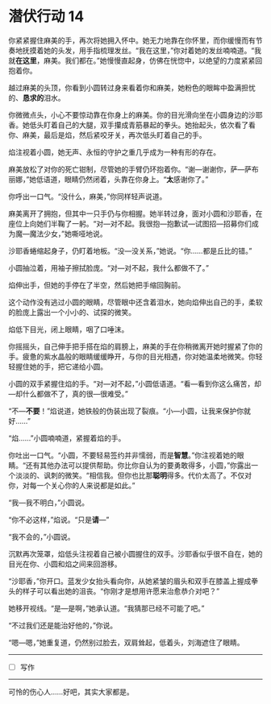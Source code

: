# 潜伏行动 14

你紧紧握住麻美的手，再次将她拥入怀中。她无力地靠在你怀里，而你缓慢而有节奏地抚摸着她的头发，用手指梳理发丝。“我在这里，”你对着她的发丝喃喃道。“我就**在这里**，麻美。我们都在。”她慢慢直起身，仿佛在恍惚中，以绝望的力度紧紧回抱着你。 

越过麻美的头顶，你看到小圆转过身来看着你和麻美，她粉色的眼眸中盈满担忧的、**恳求的**泪水。

你微微点头，小心不要惊动靠在你身上的麻美。你的目光滑向坐在小圆身边的沙耶香。她低头盯着自己的大腿，双手攥成青筋暴起的拳头。她抬起头，依次看了看你、麻美，最后是焰，然后紧咬牙关，再次低头盯着自己的手。

焰注视着小圆，她无声、永恒的守护之重几乎成为一种有形的存在。

麻美放松了对你的死亡钳制，尽管她的手臂仍环抱着你。“谢—谢谢你，萨—萨布丽娜，”她低语道，眼睛仍然闭着，头靠在你身上。“**太**感谢你了。” 

你呼出一口气。“没什么，麻美，”你同样轻声说道。

麻美离开了拥抱，但其中一只手仍与你相握。她半转过身，面对小圆和沙耶香，在座位上向她们半鞠了一躬。“对—对不起。我很抱—抱歉试—试图招—招募你们成为魔—魔法少女，”她嘶哑地说。

沙耶香蜷缩起身子，仍盯着地板。“没—没关系，”她说。“你……都是丘比的错。” 

小圆抽泣着，用袖子擦拭脸庞。“对—对不起，我什么都做不了。”

焰伸出手，但她的手停在了半空，然后她把手缩回胸前。

这个动作没有逃过小圆的眼睛，尽管眼中还含着泪水，她向焰伸出自己的手，柔软的脸庞上露出一个小小的、试探的微笑。

焰低下目光，闭上眼睛，咽了口唾沫。

你摇摇头，自己伸手把手搭在焰的肩膀上，麻美的手在你稍微离开她时握紧了你的手。疲惫的紫水晶般的眼睛缓缓睁开，与你的目光相遇，你对她温柔地微笑。你轻轻握住她的手，把它递给小圆。

小圆的双手紧握住焰的手。“对—对不起，”小圆低语道。“看—看到你这么痛苦，却—却什么都做不了，真的很—很难受。” 

“不—**不要**！”焰说道，她铁般的伪装出现了裂痕。“小—小圆，让我来保护你就好……”

“焰……”小圆喃喃道，紧握着焰的手。

你吐出一口气。“小圆，不要轻易签约并非懦弱，而是**智慧**。”你注视着她的眼睛。“还有其他办法可以提供帮助。你比你自认为的要勇敢得多，小圆，”你露出一个淡淡的、讽刺的微笑。“相信我。但你也比那**聪明**得多。代价太高了。不仅对你，对每一个关心你的人来说都是如此。”

“我—我不明白，”小圆说。

“你不必这样，”焰说。“只是**请**—”

“我不会的，”小圆说。

沉默再次笼罩，焰低头注视着自己被小圆握住的双手。沙耶香似乎很不自在，她的目光在你、小圆和焰之间来回游移。

“沙耶香，”你开口。蓝发少女抬头看向你，从她紧皱的眉头和双手在膝盖上握成拳头的样子可以看出她的沮丧。“你刚才是想用许愿来治愈恭介对吧？”

她移开视线。“是—是啊，”她承认道。“我猜那已经不可能了吧。”

“不过我们还是能治好他的，”你说。

“嗯—嗯，”她重复道，仍然别过脸去，双肩耸起，低着头，刘海遮住了眼睛。

---

- [ ] 写作

---

可怜的伤心人……好吧，其实大家都是。
